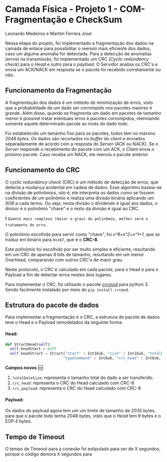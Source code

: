 # Camada Física - Projeto 1 - COM-Fragmentação e CheckSum
Leonardo Medeiros e Martim Ferrera José

Nessa etapa do projeto, foi implementado a fragmentação dos dados na camada de enlace para possibilitar o reenvio mais eficiente dos dados, caso um alguma anomalia for detectada. Para a detecção de anomalias (erros) na transmissão, foi implementado um CRC (*Cyclic redundancy check*) para o *Head* e outro para o *payload*. O Servidor analisa os CRC's e envia um ACK/NACK em resposta se o pacote foi recebido corretamente ou não.

## Funcionamento da Fragmentação
A fragmentação dos dados é um métedo de minimização de erros, visto que a probabilidade de um dado ser corrompido nos pacotes maiores é grande. Além disso, quando se fragmenta um dado em pacotes de tamanho menor é possível tratar eventuais erros e pacotes corrompidos, reenviando somente aquele determinado pacote ao invés do dado todo.

Foi estabelecido um tamanho fixo para os pacotes, todos tem no máximo *2048 bytes*. Os dados são recortados no *buffer* do *client* e enviados separadamente de acordo com a resposta do *Server* (ACK ou NACK). Se o *Server* responde o recebimento do pacote com um ACK, o Client envia o próximo pacote. Caso receba um NACK, ele reenvia o pacote anterior.

## Funcionamento do CRC
O *cyclic redundancy check* (CRC) é um método de detecção de erros, que detecta a mudança acidental em cadeia de dados. Esse algoritmo baseia-se na divisão de polinômios, isto é, ele interpreta os dados como se fossem coeficientes de um polinômio e realiza uma divisão binária aplicando um XOR a cada termo. Ou seja, nesta divisão o dividendo é igual aos dados, o divisor é o polinômio "chave" e o resto da divisão é igual ao CRC. 

:exclamation: `Quanto mais complexo (maior o grau) do polinômio, melhor será o tratamento do erro. `

O polinômio escolhido para servir como "chave", foi *x^8+x^2+x^1+1*, que se traduz em binário para `0x107`, que é o **CRC-8**.

Este polinômio foi escolhido por ser muito simples e eficiente, resultando em um CRC de apenas 8 bits de tamanho, resultando em um menor Overhead, comparando com outros CRC's de maior grau.

Neste protocolo, o CRC é calculado em cada pacote, para o Head e para o Payload a fim de detectar erros nestes dois lugares.

Para implementar o CRC, foi utilizado o pacote [crcmod](http://crcmod.sourceforge.net/index.html) para python 3. Sendo facilmente instalado por meio do `pip install crcmod`.

## Estrutura do pacote de dados
Para implementar a fragmentação e o CRC, a estrutura de pacote de dados teve o Head e o Payload remodelados da seguinte forma:

#### Head:
```python
def StructHead(self):
  self.headStart = 0xFF
  self.headStruct = Struct("start" / Int16ub, "size" / Int16ub, "totalDataSize"  / Int16ub,
                          "typeCommand" / Int8ub, "crc_head" / Int8ub, "crc_payload" / Int8ub)
```

**Campos novos** :new:
1. `totalDateSize`: representa o tamanho total do dado a ser transferido.
1. `crc_head`: representa o CRC do Head calculado com CRC-8
1. `crc_payload`: representa o CRC do Head calculado com CRC-8

#### Payload:
Os dados do payload agora tem um um limite de tamanho de 2035 bytes, para que o pacote todo tenha 2048 bytes, visto que o *Head* tem 9 bytes e o EOP 4 bytes.

## Tempo de Timeout
O tempo de Timeout para a conexão foi estipulado para ser de X segundos, porque o código demora X segundos para 